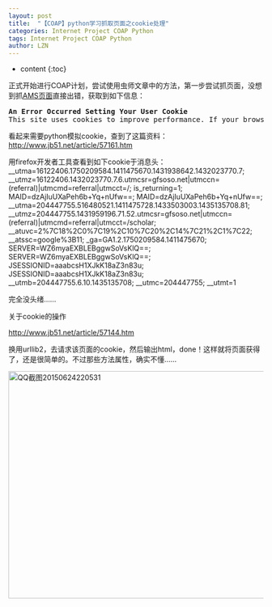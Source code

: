 ```yaml
---
layout: post
title:  "【COAP】python学习抓取页面之cookie处理" 
categories: Internet Project COAP Python
tags: Internet Project COAP Python
author: LZN
---
```


* content
{:toc}

正式开始进行COAP计划，尝试使用虫师文章中的方法，第一步尝试抓页面，没想到抓<a href="http://journals.ametsoc.org/toc/clim/27/1">AMS页面</a>直接出错，获取到如下信息：
<pre><strong>An Error Occurred Setting Your User Cookie</strong>
This site uses cookies to improve performance. If your browser does not accept cookies, you cannot view this site.</pre>
看起来需要python模拟cookie，查到了这篇资料：
http://www.jb51.net/article/57161.htm

用firefox开发者工具查看到如下cookie于消息头：
__utma=16122406.1750209584.1411475670.1431938642.1432023770.7; __utmz=16122406.1432023770.7.6.utmcsr=gfsoso.net|utmccn=(referral)|utmcmd=referral|utmcct=/; is_returning=1; MAID=dzAjIuUXaPeh6b+Yq+nUfw==; MAID=dzAjIuUXaPeh6b+Yq+nUfw==; __utma=204447755.516480521.1411475728.1433503003.1435135708.81; __utmz=204447755.1431959196.71.52.utmcsr=gfsoso.net|utmccn=(referral)|utmcmd=referral|utmcct=/scholar; __atuvc=2%7C18%2C0%7C19%2C10%7C20%2C14%7C21%2C1%7C22; __atssc=google%3B11; _ga=GA1.2.1750209584.1411475670; SERVER=WZ6myaEXBLEBggwSoVsKlQ==; SERVER=WZ6myaEXBLEBggwSoVsKlQ==; JSESSIONID=aaabcsH1XJkK18aZ3n83u; JSESSIONID=aaabcsH1XJkK18aZ3n83u; __utmb=204447755.6.10.1435135708; __utmc=204447755; __utmt=1

完全没头绪……

关于cookie的操作

http://www.jb51.net/article/57144.htm

换用urllib2，去请求该页面的cookie，然后输出html，done！这样就将页面获得了，还是很简单的。不过那些方法属性，确实不懂……

<a href="https://raw.githubusercontent.com/Novarizark/Novarizark.github.io/masthttps://raw.githubusercontent.com/Novarizark/Novarizark.github.io/master/uploads/2015/06/QQ截图20150624220531.png"><img class="alignnone size-full wp-image-567" src="https://raw.githubusercontent.com/Novarizark/Novarizark.github.io/masthttps://raw.githubusercontent.com/Novarizark/Novarizark.github.io/master/uploads/2015/06/QQ截图20150624220531.png" alt="QQ截图20150624220531" width="1688" height="450" /></a>